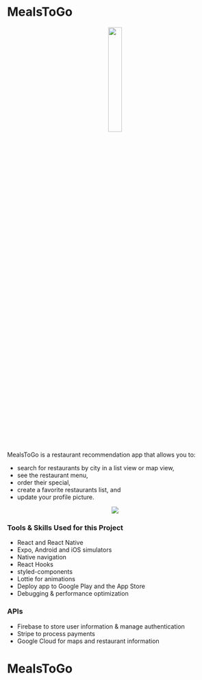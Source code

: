 # MealsToGo



<p align="center">
 <img src="https://user-images.githubusercontent.com/42794888/123163522-a9599c00-d426-11eb-8e0b-f7ed77950147.png" width="25%">
</p>

MealsToGo is a restaurant recommendation app that allows you to:
* search for restaurants by city in a list view or map view,
* see the restaurant menu,
* order their special,
* create a favorite restaurants list, and
* update your profile picture.

<p align="center">
  <img src="https://user-images.githubusercontent.com/42794888/123189208-41b94600-d452-11eb-8a68-1a84a10a57fb.png">
</p>


### Tools & Skills Used for this Project
* React and React Native
* Expo, Android and iOS simulators
* Native navigation
* React Hooks
* styled-components
* Lottie for animations
* Deploy app to Google Play and the App Store
* Debugging & performance optimization

### APIs
* Firebase to store user information & manage authentication
* Stripe to process payments
* Google Cloud for maps and restaurant information
# MealsToGo
